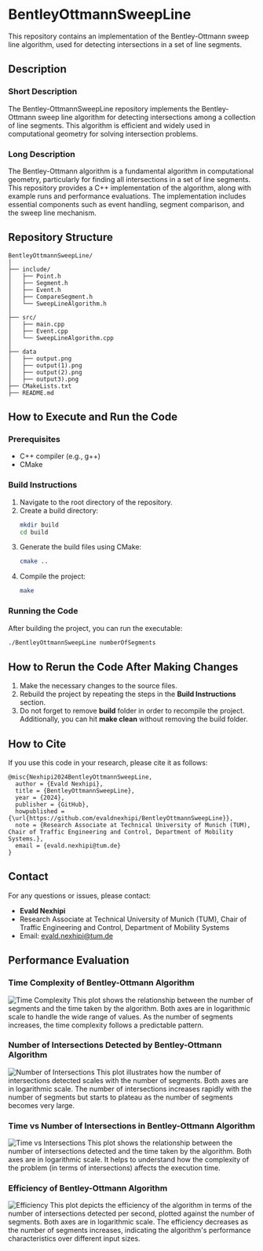 
# BentleyOttmannSweepLine

This repository contains an implementation of the Bentley-Ottmann sweep line algorithm, used for detecting intersections in a set of line segments.

## Description

### Short Description
The Bentley-OttmannSweepLine repository implements the Bentley-Ottmann sweep line algorithm for detecting intersections among a collection of line segments. This algorithm is efficient and widely used in computational geometry for solving intersection problems.

### Long Description
The Bentley-Ottmann algorithm is a fundamental algorithm in computational geometry, particularly for finding all intersections in a set of line segments. This repository provides a C++ implementation of the algorithm, along with example runs and performance evaluations. The implementation includes essential components such as event handling, segment comparison, and the sweep line mechanism.

## Repository Structure

```
BentleyOttmannSweepLine/
│
├── include/
│   ├── Point.h
│   ├── Segment.h
│   ├── Event.h
│   ├── CompareSegment.h
│   └── SweepLineAlgorithm.h
│
├── src/
│   ├── main.cpp
│   ├── Event.cpp
│   └── SweepLineAlgorithm.cpp
│
├── data
│   ├── output.png
│   ├── output(1).png
│   ├── output(2).png
│   ├── output3).png
├── CMakeLists.txt
├── README.md
```

## How to Execute and Run the Code

### Prerequisites
- C++ compiler (e.g., g++)
- CMake

### Build Instructions
1. Navigate to the root directory of the repository.
2. Create a build directory:
    ```bash
    mkdir build
    cd build
    ```
3. Generate the build files using CMake:
    ```bash
    cmake ..
    ```
4. Compile the project:
    ```bash
    make
    ```

### Running the Code
After building the project, you can run the executable:
```bash
./BentleyOttmannSweepLine numberOfSegments
```

## How to Rerun the Code After Making Changes

1. Make the necessary changes to the source files.
2. Rebuild the project by repeating the steps in the **Build Instructions** section.
3. Do not forget to remove **build** folder in order to recompile the project. Additionally, you can hit **make clean** without removing the build folder.

## How to Cite

If you use this code in your research, please cite it as follows:

```
@misc{Nexhipi2024BentleyOttmannSweepLine,
  author = {Evald Nexhipi},
  title = {BentleyOttmannSweepLine},
  year = {2024},
  publisher = {GitHub},
  howpublished = {\url{https://github.com/evaldnexhipi/BentleyOttmannSweepLine}},
  note = {Research Associate at Technical University of Munich (TUM), Chair of Traffic Engineering and Control, Department of Mobility Systems.},
  email = {evald.nexhipi@tum.de}
}
```

## Contact

For any questions or issues, please contact:
- **Evald Nexhipi**
- Research Associate at Technical University of Munich (TUM), Chair of Traffic Engineering and Control, Department of Mobility Systems
- Email: evald.nexhipi@tum.de

## Performance Evaluation

### Time Complexity of Bentley-Ottmann Algorithm

![Time Complexity](./data/output.png)
This plot shows the relationship between the number of segments and the time taken by the algorithm. Both axes are in logarithmic scale to handle the wide range of values. As the number of segments increases, the time complexity follows a predictable pattern.

### Number of Intersections Detected by Bentley-Ottmann Algorithm

![Number of Intersections](./data/output(1).png)
This plot illustrates how the number of intersections detected scales with the number of segments. Both axes are in logarithmic scale. The number of intersections increases rapidly with the number of segments but starts to plateau as the number of segments becomes very large.

### Time vs Number of Intersections in Bentley-Ottmann Algorithm

![Time vs Intersections](./data/output(2).png)
This plot shows the relationship between the number of intersections detected and the time taken by the algorithm. Both axes are in logarithmic scale. It helps to understand how the complexity of the problem (in terms of intersections) affects the execution time.

### Efficiency of Bentley-Ottmann Algorithm

![Efficiency](./data/output(3).png)
This plot depicts the efficiency of the algorithm in terms of the number of intersections detected per second, plotted against the number of segments. Both axes are in logarithmic scale. The efficiency decreases as the number of segments increases, indicating the algorithm's performance characteristics over different input sizes.
